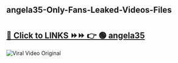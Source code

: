 
 ## angela35-Only-Fans-Leaked-Videos-Files

# <h2><a href="https://mediaupload.pro?angela35">🔗 Click to LINKS ⏩⏩ 👉 🟢 angela35 </a></h2>

<a href="https://mediaupload.pro?angela35" rel="nofollow" data-target="animated-image.originalLink"><img src="https://i.ibb.co.com/xMMVF88/686577567.gif" alt="Viral Video Original" style="max-width: 100%; display: inline-block;" data-target="animated-image.originalImage"></a>